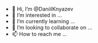 - 👋 Hi, I’m @DaniilKnyazev
- 👀 I’m interested in ...
- 🌱 I’m currently learning ...
- 💞️ I’m looking to collaborate on ...
- 📫 How to reach me ...

<!---
DaniilKnyazev/DaniilKnyazev is a ✨ special ✨ repository because its `README.md` (this file) appears on your GitHub profile.
You can click the Preview link to take a look at your changes.
--->
